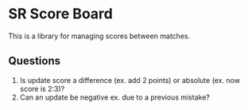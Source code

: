 SR Score Board
==============

This is a library for managing scores between matches.




## Questions

1. Is update score a difference (ex. add 2 points) or absolute (ex. now score is 2:3)? 
2. Can an update be negative ex. due to a previous mistake?
